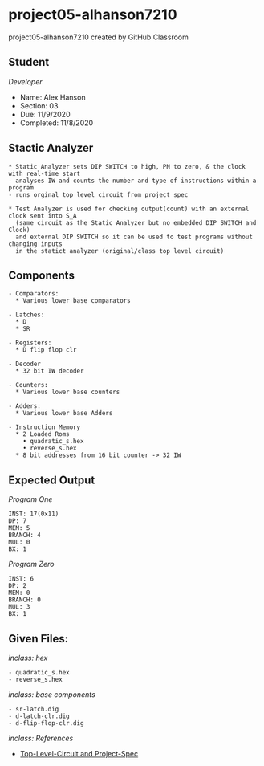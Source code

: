 # project05-alhanson7210
project05-alhanson7210 created by GitHub Classroom

## Student
_Developer_
- Name: Alex Hanson
- Section: 03
- Due: 11/9/2020
- Completed: 11/8/2020

## Stactic Analyzer 
```
* Static Analyzer sets DIP SWITCH to high, PN to zero, & the clock with real-time start
- analyses IW and counts the number and type of instructions within a program
- runs orginal top level circuit from project spec

* Test Analyzer is used for checking output(count) with an external clock sent into S_A
  (same circuit as the Static Analyzer but no embedded DIP SWITCH and Clock)
  and external DIP SWITCH so it can be used to test programs without changing inputs
  in the statict analyzer (original/class top level circuit)  
```
## Components
```
- Comparators:
  * Various lower base comparators
  
- Latches:
  * D 
  * SR
  
- Registers:
  * D flip flop clr 
  
- Decoder
  * 32 bit IW decoder
  
- Counters:
  * Various lower base counters

- Adders:
  * Various lower base Adders

- Instruction Memory
  * 2 Loaded Roms
    • quadratic_s.hex
    • reverse_s.hex
  * 8 bit addresses from 16 bit counter -> 32 IW
```
## Expected Output
_Program One_
```
INST: 17(0x11)
DP: 7
MEM: 5
BRANCH: 4
MUL: 0
BX: 1
```
_Program Zero_
```
INST: 6
DP: 2
MEM: 0
BRANCH: 0
MUL: 3
BX: 1
```
## Given Files:
_inclass: hex_
```
- quadratic_s.hex
- reverse_s.hex
```
_inclass: base components_
```
- sr-latch.dig
- d-latch-clr.dig
- d-flip-flop-clr.dig
```
_inclass: References_
- [Top-Level-Circuit and Project-Spec](http://cs315.cs.usfca.edu/projects/project05)
